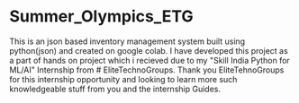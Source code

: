 # Summer_Olympics_ETG

This is an json based inventory management system built using python(json) and created on google colab. I have developed this project as a part of hands on project which i recieved due to my "Skill India Python for ML/AI" Internship from # EliteTechnoGroups. Thank you EliteTehnoGroups for this internship opportunity and looking to learn more such knowledgeable stuff from you and the internship Guides.
